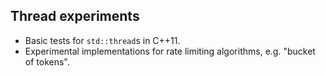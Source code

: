 ## Thread experiments
 * Basic tests for `std::thread`s in C++11.
 * Experimental implementations for rate limiting algorithms, e.g. "bucket of tokens".


